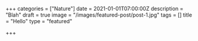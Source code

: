 +++
categories = ["Nature"]
date = 2021-01-01T07:00:00Z
description = "Blah"
draft = true
image = "/images/featured-post/post-1.jpg"
tags = []
title = "Hello"
type = "featured"

+++
